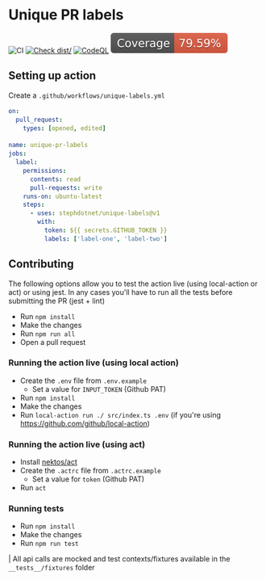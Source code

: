 # Unique PR labels

![CI](https://github.com/stephdotnet/unique-labels/actions/workflows/ci.yml/badge.svg)
[![Check dist/](https://github.com/stephdotnet/unique-labels/actions/workflows/check-dist.yml/badge.svg)](https://github.com/stephdotnet/unique-labels/actions/workflows/check-dist.yml)
[![CodeQL](https://github.com/stephdotnet/unique-labels/actions/workflows/codeql-analysis.yml/badge.svg)](https://github.com/stephdotnet/unique-labels/actions/workflows/codeql-analysis.yml)
[![Coverage](./badges/coverage.svg)](./badges/coverage.svg)

## Setting up action

Create a `.github/workflows/unique-labels.yml`

```yaml
on:
  pull_request:
    types: [opened, edited]

name: unique-pr-labels
jobs:
  label:
    permissions:
      contents: read
      pull-requests: write
    runs-on: ubuntu-latest
    steps:
      - uses: stephdotnet/unique-labels@v1
        with:
          token: ${{ secrets.GITHUB_TOKEN }}
          labels: ['label-one', 'label-two']
```

## Contributing

The following options allow you to test the action live (using local-action or
act) or using jest. In any cases you'll have to run all the tests before
submitting the PR (jest + lint)

- Run `npm install`
- Make the changes
- Run `npm run all`
- Open a pull request

### Running the action live (using local action)

- Create the `.env` file from `.env.example`
  - Set a value for `INPUT_TOKEN` (Github PAT)
- Run `npm install`
- Make the changes
- Run `local-action run ./ src/index.ts .env` (if you're using
  https://github.com/github/local-action)

### Running the action live (using act)

- Install [nektos/act](https://github.com/nektos/act)
- Create the `.actrc` file from `.actrc.example`
  - Set a value for `token` (Github PAT)
- Run `act`

### Running tests

- Run `npm install`
- Make the changes
- Run `npm run test`

| All api calls are mocked and test contexts/fixtures available in the
`__tests__/fixtures` folder
